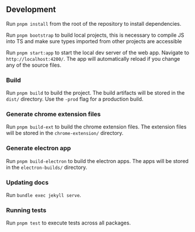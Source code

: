 ## Development

Run `pnpm install` from the root of the repository to install dependencies.

Run `pnpm bootstrap` to build local projects, this is necessary to compile JS into TS and make sure types imported from other projects are accessible

Run `pnpm start:app` to start the local dev server of the web app. Navigate to `http://localhost:4200/`. The app will automatically reload if you change any of the source files.

### Build

Run `pnpm build` to build the project. The build artifacts will be stored in the `dist/` directory. Use the `-prod` flag for a production build.

### Generate chrome extension files

Run `pnpm build-ext` to build the chrome extension files. The extension files will be stored in the `chrome-extension/` directory.

### Generate electron app

Run `pnpm build-electron` to build the electron apps. The apps will be stored in the `electron-builds/` directory.

### Updating docs

Run `bundle exec jekyll serve`.

### Running tests

Run `pnpm test` to execute tests across all packages.
